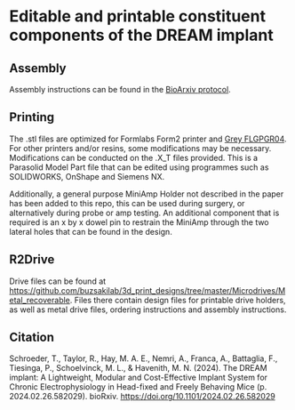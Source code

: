 # Editable and printable constituent components of the DREAM implant

## Assembly
Assembly instructions can be found in the [BioArxiv protocol](https://biorxiv.org/cgi/content/short/2024.02.26.582029v1).

## Printing
The .stl files are optimized for Formlabs Form2 printer and [Grey FLGPGR04](https://formlabs.com/uk/materials/standard/#greyscale-resins). For other printers and/or resins, some modifications may be necessary. Modifications can be conducted on the .X_T files provided. This is a Parasolid Model Part file that can be edited using programmes such as SOLIDWORKS, OnShape and Siemens NX.

Additionally, a general purpose MiniAmp Holder not described in the paper has been added to this repo, this can be used during surgery, or alternatively during probe or amp testing. An additional component that is required is an x by x dowel pin to restrain the MiniAmp through the two lateral holes that can be found in the design.

## R2Drive
Drive files can be found at https://github.com/buzsakilab/3d_print_designs/tree/master/Microdrives/Metal_recoverable. Files there contain design files for printable drive holders, as well as metal drive files, ordering instructions and assembly instructions.

## Citation
Schroeder, T., Taylor, R., Hay, M. A. E., Nemri, A., Franca, A., Battaglia, F., Tiesinga, P., Schoelvinck, M. L., & Havenith, M. N. (2024). The DREAM implant: A Lightweight, Modular and Cost-Effective Implant System for Chronic Electrophysiology in Head-fixed and Freely Behaving Mice (p. 2024.02.26.582029). bioRxiv. https://doi.org/10.1101/2024.02.26.582029
